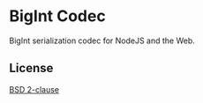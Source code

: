 # BigInt Codec

BigInt serialization codec for NodeJS and the Web.

## License

[BSD 2-clause](LICENSE)
